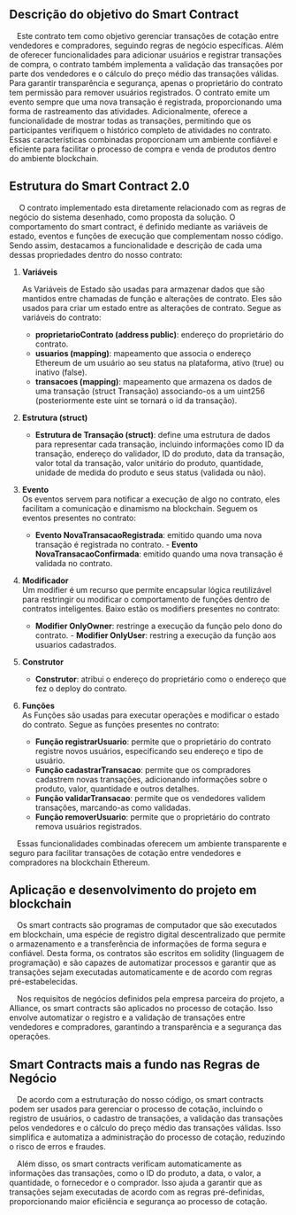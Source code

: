## Descrição do objetivo do Smart Contract
&emsp;Este contrato tem como objetivo gerenciar transações de cotação entre vendedores e compradores, seguindo regras de negócio específicas. Além de oferecer funcionalidades para adicionar usuários e registrar transações de compra, o contrato também implementa a validação das transações por parte dos vendedores e o cálculo do preço médio das transações válidas. Para garantir transparência e segurança, apenas o proprietário do contrato tem permissão para remover usuários registrados. O contrato emite um evento sempre que uma nova transação é registrada, proporcionando uma forma de rastreamento das atividades. Adicionalmente, oferece a funcionalidade de mostrar todas as transações, permitindo que os participantes verifiquem o histórico completo de atividades no contrato. Essas características combinadas proporcionam um ambiente confiável e eficiente para facilitar o processo de compra e venda de produtos dentro do ambiente blockchain.


## Estrutura do Smart Contract 2.0

&emsp; O contrato implementado esta diretamente relacionado com as regras de negócio do sistema desenhado, como proposta da solução. O comportamento do smart contract, é definido mediante as variáveis de estado, eventos e funções de execução que complementam nosso código. Sendo assim, destacamos a funcionalidade e descrição de cada uma dessas propriedades dentro do nosso contrato:


1. **Variáveis**
      
      As Variáveis de Estado são usadas para armazenar dados que são mantidos entre chamadas de função e alterações de contrato. Eles são usados para criar um estado entre as alterações de contrato. Segue as variáveis do contrato:

      - **proprietarioContrato (address public)**: endereço do proprietário do contrato.
      - **usuarios (mapping)**: mapeamento que associa o endereço Ethereum de um usuário ao seu status na plataforma, ativo (true) ou inativo (false).
      - **transacoes (mapping)**: mapeamento que armazena os dados de uma transação (struct Transação) associando-os a um uint256 (posteriormente este uint se tornará o id da transação).

2. **Estrutura (struct)**
      - **Estrutura de Transação (struct)**: define uma estrutura de dados para representar cada transação, incluindo informações como ID da transação, endereço do validador, ID do produto, data da transação, valor total da transação, valor unitário do produto, quantidade, unidade de medida do produto e seus status (validada ou não).

3. **Evento** </br>
Os eventos servem para notificar a execução de algo no contrato, eles facilitam a comunicação e dinamismo na blockchain. Seguem os eventos  presentes no contrato:
      - **Evento NovaTransacaoRegistrada**: emitido quando uma nova transação é registrada no contrato.
       - **Evento NovaTransacaoConfirmada**: emitido quando uma nova transação é validada no contrato.

3. **Modificador** </br>
Um modifier é um recurso que permite encapsular lógica reutilizável para restringir ou modificar o comportamento de funções dentro de contratos inteligentes. Baixo estão os modifiers presentes no contrato:
      - **Modifier OnlyOwner**: restringe a execução da função pelo dono do contrato.
       - **Modifier OnlyUser**: restring a execução da função aos usuarios cadastrados.

4. **Construtor**
      - **Construtor**: atribui o endereço do proprietário como o endereço que fez o deploy do contrato.

5. **Funções**</br>
As Funções são usadas para executar operações e modificar o estado do contrato. Segue as funções presentes no contrato:
      - **Função registrarUsuario**: permite que o proprietário do contrato registre novos usuários, especificando seu endereço e tipo de usuário.
      - **Função cadastrarTransacao**: permite que os compradores cadastrem novas transações, adicionando informações sobre o produto, valor, quantidade e outros detalhes.
      - **Função validarTransacao**: permite que os vendedores validem transações, marcando-as como validadas.
      - **Função removerUsuario**: permite que o proprietário do contrato remova usuários registrados.

&emsp;Essas funcionalidades combinadas oferecem um ambiente transparente e seguro para facilitar transações de cotação entre vendedores e compradores na blockchain Ethereum.

## Aplicação e desenvolvimento do projeto em blockchain

&emsp;Os smart contracts são programas de computador que são executados em blockchain, uma espécie de registro digital descentralizado que permite o armazenamento e a transferência de informações de forma segura e confiável. Desta forma, os contratos são escritos em solidity (linguagem de programação) e são capazes de automatizar processos e garantir que as transações sejam executadas automaticamente e de acordo com regras pré-estabelecidas.

&emsp;Nos requisitos de negócios definidos pela empresa parceira do projeto, a Alliance, os smart contracts são aplicados no processo de cotação. Isso envolve automatizar o registro e a validação de transações entre vendedores e compradores, garantindo a transparência e a segurança das operações.

## Smart Contracts mais a fundo nas Regras de Negócio

&emsp;De acordo com a estruturação do nosso código, os smart contracts podem ser usados para gerenciar o processo de cotação, incluindo o registro de usuários, o cadastro de transações, a validação das transações pelos vendedores e o cálculo do preço médio das transações válidas. Isso simplifica e automatiza a administração do processo de cotação, reduzindo o risco de erros e fraudes.

&emsp;Além disso, os smart contracts verificam automaticamente as informações das transações, como o ID do produto, a data, o valor, a quantidade, o fornecedor e o comprador. Isso ajuda a garantir que as transações sejam executadas de acordo com as regras pré-definidas, proporcionando maior eficiência e segurança ao processo de cotação.
